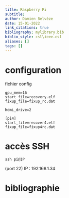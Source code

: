 ```yaml
---
title: Raspberry Pi
subtitle:
author: Damien Belvèze
date: 15-01-2022
link_citations: true
bibliography: mylibrary.bib
biblio_style: csl\ieee.csl
aliases: []
tags: []
---
```


# configuration
fichier config 

``````
gpu_mem=16
start_file=recovery.elf
fixup_file=fixup_rc.dat

hdmi_drive=2

[pi4]
start_file=recover4.elf
fixup_file=fixup4rc.dat
``````

# accès SSH

``````
ssh pi@IP

``````
(port 22)
IP : 192.168.1.34







# bibliographie

